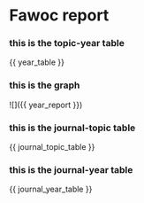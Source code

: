 # Fawoc report

### this is the topic-year table

{{ year_table }}


### this is the graph

![]({{ year_report }})


### this is the journal-topic table

{{ journal_topic_table }}


### this is the journal-year table

{{ journal_year_table }}
